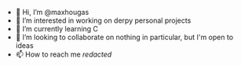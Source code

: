 - 👋 Hi, I’m @maxhougas
- 👀 I’m interested in working on derpy personal projects
- 🌱 I’m currently learning C
- 💞️ I’m looking to collaborate on nothing in particular, but I'm open to ideas
- 📫 How to reach me *redacted*

<!---
maxhougas/maxhougas is a ✨ special ✨ repository because its `README.md` (this file) appears on your GitHub profile.
You can click the Preview link to take a look at your changes.
--->

